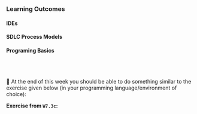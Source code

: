 ### Learning Outcomes

#### IDEs

<panel type="success" header="**`W7.1` Can explain basic use of IDEs**" no-close>

  <panel type="success" header="`W7.1a` Can explain IDEs" expanded no-close>
    <include src="../../book/ides/introduction/what/full.md" />
  </panel>
  
  <panel type="success" header="`W7.1b` Can explain debugging with IDEs" expanded no-close>
    <include src="../../book/ides/debugging/what/full.md" />
  </panel>

</panel>


#### SDLC Process Models

<panel type="success" header="**`W7.2` Can explain basic SDLC process models**" no-close>

  <panel type="success" header="`W7.2a` Can explain SDLC process models" expanded no-close>
    <include src="../../book/processModels/introduction/what/full.md" />
  </panel>
  
  <panel type="success" header="`W7.2b` Can explain sequential process models" expanded no-close>
    <include src="../../book/processModels/introduction/sequentialModels/full.md" />
  </panel>
  
  <panel type="success" header="`W7.2c` Can explain iterative process models" expanded no-close>
    <include src="../../book/processModels/introduction/iterativeModels/full.md" />
  </panel>
  
  <panel type="success" header="`W7.2d` Can explain agile process models" expanded no-close>
    <include src="../../book/processModels/introduction/agileModels/full.md" />
  </panel>  
  
  <panel type="success" header="`W7.2e` Can explain the XP process model" expanded no-close>
    <include src="../../book/processModels/exampleProcessModels/xp/full.md" />
  </panel> 
   
  <panel type="success" header="`W7.2f` Can explain the Scrum process model" expanded no-close>
    <include src="../../book/processModels/exampleProcessModels/scrum/full.md" />
  </panel>   
  
  <panel type="success" header="`W7.2g` Can explain Unified Process" expanded no-close>
    <include src="../../book/processModels/exampleProcessModels/unifiedProcess/full.md" />
  </panel> 
    
  <panel type="success" header="`W7.2h` Can explain CMMI" expanded no-close>
    <include src="../../book/processModels/more/cmmi/full.md" />
  </panel>

</panel>


#### Programing Basics

<panel type="warning" header="**`W7.3` Can use strings at intermediate level**" no-close>

  <panel type="warning" header="`W7.3a` Can define strings" expanded no-close>
    <include src="../../programming/strings-literals/text.md" />
  </panel>
  <panel type="warning" header="`W7.3b` Can use operators on strings" expanded no-close>
    <include src="../../programming/strings-workingWith/text.md" />
  </panel>
  <panel type="warning" header="`W7.3c` Can use intermediate-level string methods" expanded no-close>
    <include src="../../programming/strings-methods/text.md" />
  </panel>

</panel>

<br><br>

:dart: At the end of this week you should be able to do something similar to the exercise given below (in your programming language/environment of choice):

<panel header=" Evidence of achieving the LO" no-close>

**Exercise from `W7.3c`:**<br>
  <include src="../../programming/strings-methods/e-inventoryReport.md" /><p/>
</panel>

